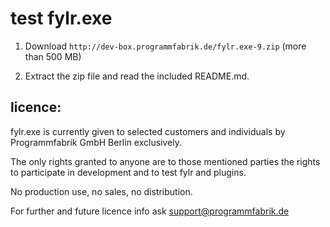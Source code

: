 # test fylr.exe

1. Download `http://dev-box.programmfabrik.de/fylr.exe-9.zip` (more than 500 MB)

2. Extract the zip file and read the included README.md.

## licence:

fylr.exe is currently given to selected customers and individuals by Programmfabrik GmbH Berlin exclusively.

The only rights granted to anyone are to those mentioned parties the rights to participate in development and to test fylr and plugins.

No production use, no sales, no distribution.

For further and future licence info ask support@programmfabrik.de
